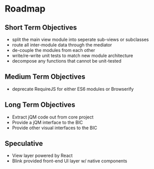 Roadmap
===

Short Term Objectives
---
- split the main view module into seperate sub-views or subclasses
- route all inter-module data through the mediator
- de-couple the modules from each other
- write/re-write unit tests to match new module architecture
- decompose any functions that cannot be unit-tested

Medium Term Objectives
---
- deprecate RequireJS for either ES6 modules or Browserify

Long Term Objectives
---
- Extract jQM code out from core project
- Provide a jQM interface to the BIC
- Provide other visual interfaces to the BIC

Speculative
---
- View layer powered by React
- Blink provided front-end UI layer w/ native components

